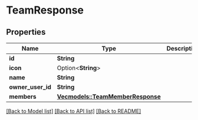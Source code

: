 # TeamResponse

## Properties

Name | Type | Description | Notes
------------ | ------------- | ------------- | -------------
**id** | **String** |  | 
**icon** | Option<**String**> |  | [optional]
**name** | **String** |  | 
**owner_user_id** | **String** |  | 
**members** | [**Vec<models::TeamMemberResponse>**](TeamMemberResponse.md) |  | 

[[Back to Model list]](../README.md#documentation-for-models) [[Back to API list]](../README.md#documentation-for-api-endpoints) [[Back to README]](../README.md)


